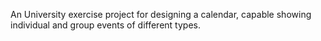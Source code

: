 An University exercise project for designing a calendar, capable showing individual and group events of different types. 
